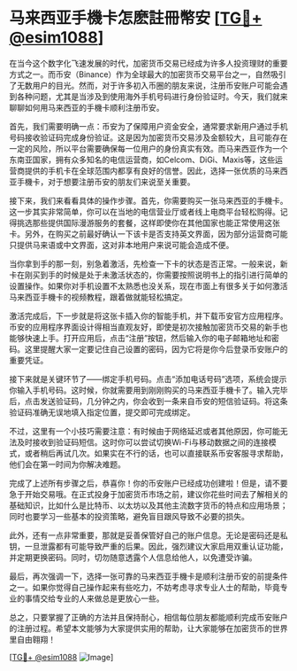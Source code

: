 # 马来西亚手機卡怎麽註冊幣安 [[TG💪+ @esim1088](https://t.me/s/esim1088)]

在当今这个数字化飞速发展的时代，加密货币交易已经成为许多人投资理财的重要方式之一。而币安（Binance）作为全球最大的加密货币交易平台之一，自然吸引了无数用户的目光。然而，对于许多初入币圈的朋友来说，注册币安账户可能会遇到各种问题，尤其是当涉及到使用海外手机号码进行身份验证时。今天，我们就来聊聊如何用马来西亚的手機卡顺利注册币安。

首先，我们需要明确一点：币安为了保障用户资金安全，通常要求新用户通过手机号码接收验证码完成身份验证。这是因为加密货币交易涉及金额较大，且可能存在一定的风险，所以平台需要确保每一位用户的身份真实有效。而马来西亚作为一个东南亚国家，拥有众多知名的电信运营商，如Celcom、DiGi、Maxis等，这些运营商提供的手机卡在全球范围内都享有良好的信誉。因此，选择一张优质的马来西亚手機卡，对于想要注册币安的朋友们来说至关重要。

接下来，我们来看看具体的操作步骤。首先，你需要购买一张马来西亚的手機卡。这一步其实非常简单，你可以在当地的电信营业厅或者线上电商平台轻松购得。记得挑选那些提供国际漫游服务的套餐，这样即使你在其他国家也能正常使用这张卡。另外，在购买之前最好确认一下该卡是否支持英文界面，因为部分运营商可能只提供马来语或中文界面，这对非本地用户来说可能会造成不便。

当你拿到手的那一刻，别急着激活，先检查一下卡的状态是否正常。一般来说，新卡在刚买到手的时候是处于未激活状态的，你需要按照说明书上的指引进行简单的设置操作。如果你对手机设置不太熟悉也没关系，现在市面上有很多关于如何激活马来西亚手機卡的视频教程，跟着做就能轻松搞定。

激活完成后，下一步就是将这张卡插入你的智能手机，并下载币安官方应用程序。币安的应用程序界面设计得相当直观友好，即使是初次接触加密货币交易的新手也能够快速上手。打开应用后，点击“注册”按钮，然后输入你的电子邮箱地址和密码。这里提醒大家一定要记住自己设置的密码，因为它将是你今后登录币安账户的重要凭证。

接下来就是关键环节了——绑定手机号码。点击“添加电话号码”选项，系统会提示你输入手机号码。这时候，你就需要用到刚刚购买的马来西亚手機卡了。输入完毕后，点击发送验证码，几分钟之内，你会收到一条来自币安的短信验证码。将这条验证码准确无误地填入指定位置，提交即可完成绑定。

不过，这里有一个小技巧需要注意：有时候由于网络延迟或者其他原因，你可能无法及时接收到验证码短信。这时你可以尝试切换Wi-Fi与移动数据之间的连接模式，或者稍后再试几次。如果实在不行的话，也可以直接联系币安客服寻求帮助，他们会在第一时间为你解决难题。

完成了上述所有步骤之后，恭喜你！你的币安账户已经成功创建啦！但是，请不要急于开始交易哦。在正式投身于加密货币市场之前，建议你花些时间去了解相关的基础知识，比如什么是比特币、以太坊以及其他主流数字货币的特点和应用场景；同时也要学习一些基本的投资策略，避免盲目跟风导致不必要的损失。

此外，还有一点非常重要，那就是妥善保管好自己的账户信息。无论是密码还是私钥，一旦泄露都有可能导致严重的后果。因此，强烈建议大家启用双重认证功能，并定期更换密码。同时，切勿随意透露个人信息给他人，以免遭受诈骗。

最后，再次强调一下，选择一张可靠的马来西亚手機卡是顺利注册币安的前提条件之一。如果你觉得自己操作起来有些吃力，不妨考虑寻求专业人士的帮助，毕竟专业的事情交给专业的人来做总是更放心一些。

总之，只要掌握了正确的方法并且保持耐心，相信每位朋友都能顺利完成币安账户的注册过程。希望本文能够为大家提供实用的帮助，让大家能够在加密货币的世界里自由翱翔！

[[TG💪+ @esim1088](https://t.me/s/esim1088) ![Image](https://i.postimg.cc/4NQfJmqS/Snipaste-2025-05-13-00-14-12.png)]